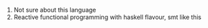 1) Not sure about this language
2) Reactive functional programming with haskell flavour, smt like this

